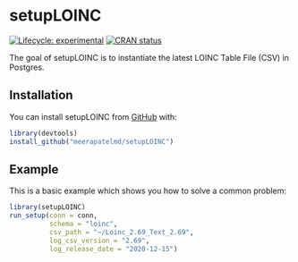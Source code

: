
<!-- README.md is generated from README.Rmd. Please edit that file -->

# setupLOINC

<!-- badges: start -->

[![Lifecycle:
experimental](https://img.shields.io/badge/lifecycle-experimental-orange.svg)](https://lifecycle.r-lib.org/articles/stages.html#experimental)
[![CRAN
status](https://www.r-pkg.org/badges/version/setupLOINC)](https://CRAN.R-project.org/package=setupLOINC)
<!-- badges: end -->

The goal of setupLOINC is to instantiate the latest LOINC Table File
(CSV) in Postgres.

## Installation

You can install setupLOINC from [GitHub](https://GitHub.com) with:

``` r
library(devtools)
install_github("meerapatelmd/setupLOINC")
```

## Example

This is a basic example which shows you how to solve a common problem:

``` r
library(setupLOINC)
run_setup(conn = conn, 
          schema = "loinc", 
          csv_path = "~/Loinc_2.69_Text_2.69", 
          log_csv_version = "2.69", 
          log_release_date = "2020-12-15")
```
